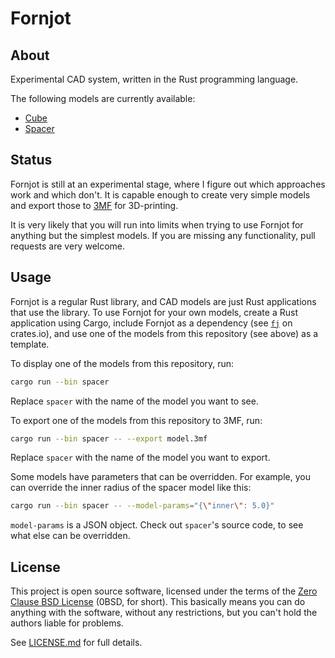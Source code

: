 # Fornjot

## About

Experimental CAD system, written in the Rust programming language.

The following models are currently available:

- [Cube](https://github.com/hannobraun/fornjot/blob/main/models/cube)
- [Spacer](https://github.com/hannobraun/fornjot/blob/main/models/spacer)


## Status

Fornjot is still at an experimental stage, where I figure out which approaches work and which don't. It is capable enough to create very simple models and export those to [3MF] for 3D-printing.

It is very likely that you will run into limits when trying to use Fornjot for anything but the simplest models. If you are missing any functionality, pull requests are very welcome.


## Usage

Fornjot is a regular Rust library, and CAD models are just Rust applications that use the library. To use Fornjot for your own models, create a Rust application using Cargo, include Fornjot as a dependency (see [`fj`] on crates.io), and use one of the models from this repository (see above) as a template.

To display one of the models from this repository, run:

``` bash
cargo run --bin spacer
```

Replace `spacer` with the name of the model you want to see.

To export one of the models from this repository to 3MF, run:

``` bash
cargo run --bin spacer -- --export model.3mf
```

Replace `spacer` with the name of the model you want to export.

Some models have parameters that can be overridden. For example, you can override the inner radius of the spacer model like this:

``` bash
cargo run --bin spacer -- --model-params="{\"inner\": 5.0}"
```

`model-params` is a JSON object. Check out `spacer`'s source code, to see what else can be overridden.


## License

This project is open source software, licensed under the terms of the [Zero Clause BSD License] (0BSD, for short). This basically means you can do anything with the software, without any restrictions, but you can't hold the authors liable for problems.

See [LICENSE.md] for full details.

[3MF]: https://en.wikipedia.org/wiki/3D_Manufacturing_Format
[`fj`]: https://crates.io/crates/fj
[Zero Clause BSD License]: https://opensource.org/licenses/0BSD
[LICENSE.md]: https://github.com/hannobraun/fornjot/blob/main/LICENSE.md
